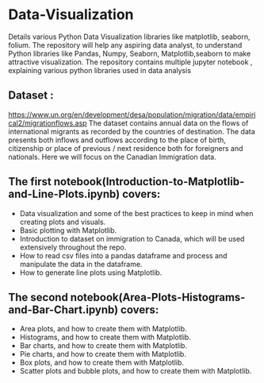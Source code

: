 # Data-Visualization
Details various Python Data Visualization libraries like matplotlib, seaborn, folium.
The repository will help any aspiring data analyst, to understand Python libraries like Pandas, Numpy, Seaborn, Matplotlib,seaborn to make attractive visualization.
The repository contains multiple jupyter notebook , explaining various python libraries used in data analysis

## Dataset :
 https://www.un.org/en/development/desa/population/migration/data/empirical2/migrationflows.asp
 The dataset contains annual data on the flows of international migrants
 as recorded by the countries of destination. 
 The data presents both inflows and outflows according to the place of birth, 
 citizenship or place of previous / next residence both for foreigners and nationals.
 Here we will focus on the Canadian Immigration data.
 
 ## The first notebook(Introduction-to-Matplotlib-and-Line-Plots.ipynb) covers:
-  Data visualization and some of the best practices to keep in mind when creating plots and visuals.
-  Basic plotting with Matplotlib.
- Introduction to dataset on immigration to Canada, which will be used extensively throughout the repo.
- How to read csv files into a pandas dataframe and process and manipulate the data in the dataframe.
- How to generate line plots using Matplotlib.

## The second notebook(Area-Plots-Histograms-and-Bar-Chart.ipynb) covers:
- Area plots, and how to create them with Matplotlib.
- Histograms, and how to create them with Matplotlib.
- Bar charts, and how to create them with Matplotlib.
- Pie charts, and how to create them with Matplotlib.
- Box plots, and how to create them with Matplotlib.
- Scatter plots and bubble plots, and how to create them with Matplotlib.
